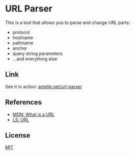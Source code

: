 # URL Parser

This is a tool that allows you to parse and change URL parts:

- protocol
- hostname
- pathname
- anchor
- query string parameters
- ...and everything else

## Link

See it in action: [antelle.net/url-parser](https://antelle.net/url-parser)

## References

- [MDN: What is a URL](https://developer.mozilla.org/en-US/docs/Learn/Common_questions/What_is_a_URL)
- [LS: URL](https://url.spec.whatwg.org)

## License

[MIT](LICENSE.md)
